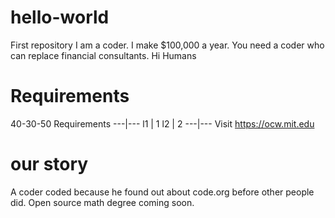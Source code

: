 # hello-world
First repository
I am a coder. I make $100,000 a year. You need a coder who can replace financial consultants.
Hi Humans 
# Requirements
40-30-50
Requirements
---|---
l1 | 1
l2 | 2
---|---
Visit https://ocw.mit.edu
# our story
A coder coded because he found out about code.org before other people did. 
Open source math degree coming soon.
